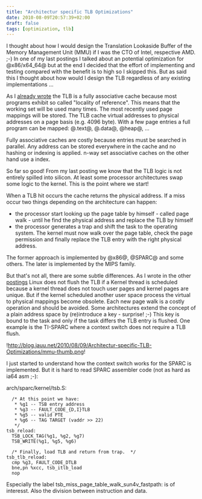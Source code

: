 ```yaml
---
title: "Architectur specific TLB Optimizations"
date: 2010-08-09T20:57:39+02:00
draft: false
tags: [optimization, tlb]
---
```


I thought about how I would design the Translation
Lookaside Buffer of the Memory Management Unit (MMU) if I was the CTO of Intel,
respective AMD. ;-) In one of my last postings I talked about an potential
optimization for @x86/x64\_64@ but at the end I decided that the effort of
implementing and testing compared with the benefit is to high so I skipped
this. But as said this I thought about how would I design the TLB regardless
of any existing implementations ...


As I [already wrote](http://blog.jauu.net/2010/08/06/Translation-Lookaside-Buffer-Flush-Optimization)
the TLB is a fully associative cache because most programs exhibit so called
"locality of reference". This means that the working set will be used many
times. The most recently used page mappings will be stored. The TLB cache
virtual addresses to physical addresses on a page basis (e.g. 4096 byte). With
a few page entries a full program can be mapped: @.text@, @.data@, @heap@, ...


Fully associative caches are costly because entries must be searched in
parallel. Any address can be stored everywhere in the cache and no hashing or
indexing is applied. n-way set associative caches on the other hand use a
index.


So far so good! From my last posting we know that the TLB logic is not entirely
spilled into silicon. At least some processor architectures swap some logic to
the kernel. This is the point where we start!


When a TLB hit occurs the cache returns the physical address. If a miss
occur two things depending on the architecture can happen:


* the processor start looking up the page table by himself - called page walk - until he find the physical address and replace the TLB by himself
* the processor generates a trap and shift the task to the operating system. The kernel must now walk over the page table, check the page permission and finally replace the TLB entry with the right physical address.


The former approach is implemented by @x86@, @SPARC@ and some others. The later
is implemented by the MIPS family.


But that's not all, there are some subtle differences. As I wrote in the other
[postings](http://blog.jauu.net/2010/08/06/Translation-Lookaside-Buffer-Flush-Optimization/)
Linux does not flush the TLB if a Kernel thread is scheduled because a kernel
thread does not touch user pages and kernel pages are unique. But if the kernel
scheduled another user space process the virtual to physical mappings become
obsolete. Each new page walk is a costly operation and should be avoided. Some
architectures extend the concept of a plain address space by (re)introduce a
key - surprise! ;-) This key is bound to the task and only if the task differs
the TLB entry is flushed. One example is the TI-SPARC where a context switch
does not require a TLB flush.


!http://blog.jauu.net/2010/08/09/Architectur-specific-TLB-Optimizations/mmu-thumb.png!


I just started to understand how the context switch works for the SPARC is
implemented. But it is hard to read SPARC assembler code (not as hard as ia64
asm ;-):


arch/sparc/kernel/tsb.S:



```
  /* At this point we have:
   * %g1 -- TSB entry address
   * %g3 -- FAULT_CODE_{D,I}TLB
   * %g5 -- valid PTE
   * %g6 -- TAG TARGET (vaddr >> 22)
   */
tsb_reload:
  TSB_LOCK_TAG(%g1, %g2, %g7)
  TSB_WRITE(%g1, %g5, %g6)

  /* Finally, load TLB and return from trap.  */
tsb_tlb_reload:
  cmp %g3, FAULT_CODE_DTLB
  bne,pn %xcc, tsb_itlb_load
  nop

```

Especially the label tsb\_miss\_page\_table\_walk\_sun4v\_fastpath: is of
interesst. Also the division between instruction and data.


